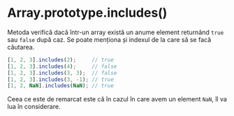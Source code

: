 # Array.prototype.includes()

Metoda verifică dacă într-un array există un anume element returnând `true` sau `false` după caz.
Se poate menționa și indexul de la care să se facă căutarea.

```javascript
[1, 2, 3].includes(2);     // true
[1, 2, 3].includes(4);     // false
[1, 2, 3].includes(3, 3);  // false
[1, 2, 3].includes(3, -1); // true
[1, 2, NaN].includes(NaN); // true
```

Ceea ce este de remarcat este că în cazul în care avem un element `NaN`, îl va lua în considerare.
